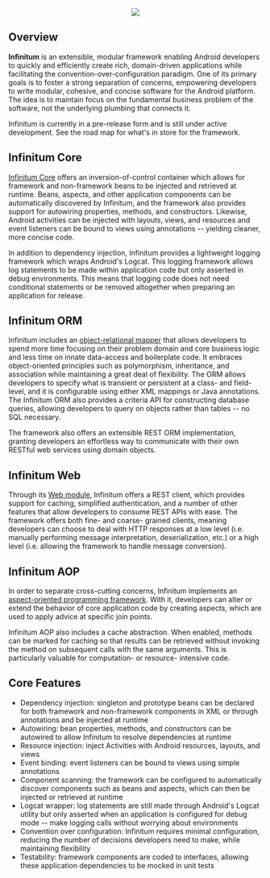 <p align="center">
  <img id="Infinitum Framework" src="http://infinitumframework.com/images/infinitum.jpg" />
</p>

Overview
--------

**Infinitum** is an extensible, modular framework enabling Android developers to quickly and efficiently create rich, domain-driven applications while facilitating the convention-over-configuration paradigm. One of its primary goals is to foster a strong separation of concerns, empowering developers to write modular, cohesive, and concise software for the Android platform. The idea is to maintain focus on the fundamental business problem of the software, not the underlying plumbing that connects it.

Infinitum is currently in a pre-release form and is still under active development. See the road map for what's in store for the framework.

Infinitum Core
--------------

[Infinitum Core](https://github.com/InfinitumFramework/Infinitum-Core/README.md#core-features) offers an inversion-of-control container which allows for framework and non-framework beans to be injected and retrieved at runtime. Beans, aspects, and other application components can be automatically discovered by Infinitum, and the framework also provides support for autowiring properties, methods, and constructors. Likewise, Android activities can be injected with layouts, views, and resources and event listeners can be bound to views using annotations -- yielding cleaner, more concise code.

In addition to dependency injection, Infinitum provides a lightweight logging framework which wraps Android's Logcat. This logging framework allows log statements to be made within application code but only asserted in debug environments. This means that logging code does not need conditional statements or be removed altogether when preparing an application for release.

Infinitum ORM
-------------

Infinitum includes an [object-relational mapper](https://github.com/InfinitumFramework/Infinitum-ORM) that allows developers to spend more time focusing on their problem domain and core business logic and less time on innate data-access and boilerplate code. It embraces object-oriented principles such as polymorphism, inheritance, and association while maintaining a great deal of flexibility. The ORM allows developers to specify what is transient or persistent at a class- and field-level, and it is configurable using either XML mappings or Java annotations. The Infinitum ORM also provides a criteria API for constructing database queries, allowing developers to query on objects rather than tables -- no SQL necessary.

The framework also offers an extensible REST ORM implementation, granting developers an effortless way to communicate with their own RESTful web services using domain objects.

Infinitum Web
-------------

Through its [Web module](https://github.com/InfinitumFramework/Infinitum-Web), Infinitum offers a REST client, which provides support for caching, simplified authentication, and a number of other features that allow developers to consume REST APIs with ease. The framework offers both fine- and coarse- grained clients, meaning developers can choose to deal with HTTP responses at a low level (i.e. manually performing message interpretation, deserialization, etc.) or a high level (i.e. allowing the framework to handle message conversion).

Infinitum AOP
-------------

In order to separate cross-cutting concerns, Infinitum implements an [aspect-oriented programming framework](https://github.com/InfinitumFramework/Infinitum-AOP). With it, developers can alter or extend the behavior of core application code by creating aspects, which are used to apply advice at specific join points.

Infinitum AOP also includes a cache abstraction. When enabled, methods can be marked for caching so that results can be retrieved without invoking the method on subsequent calls with the same arguments. This is particularly valuable for computation- or resource- intensive code.

Core Features
-------------

* Dependency injection: singleton and prototype beans can be declared for both framework and non-framework components in XML or through annotations and be injected at runtime
* Autowiring: bean properties, methods, and constructors can be autowired to allow Infinitum to resolve dependencies at runtime
* Resource injection: inject Activities with Android resources, layouts, and views
* Event binding: event listeners can be bound to views using simple annotations
* Component scanning: the framework can be configured to automatically discover components such as beans and aspects, which can then be injected or retrieved at runtime
* Logcat wrapper: log statements are still made through Android's Logcat utility but only asserted when an application is configured for debug mode -- make logging calls without worrying about environments
* Convention over configuration: Infinitum requires minimal configuration, reducing the number of decisions developers need to make, while maintaining flexibility
* Testability: framework components are coded to interfaces, allowing these application dependencies to be mocked in unit tests
